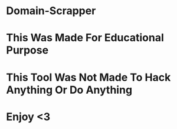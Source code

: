 # Domain-Scrapper

# This Was Made For Educational Purpose

# This Tool Was Not Made To Hack Anything Or Do Anything 

# Enjoy <3 
